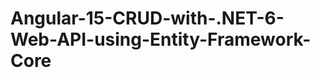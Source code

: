 # Angular-15-CRUD-with-.NET-6-Web-API-using-Entity-Framework-Core





























  





